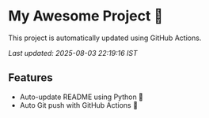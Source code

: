# My Awesome Project 🚀

This project is automatically updated using GitHub Actions.

_Last updated: 2025-08-03 22:19:16 IST_

## Features
- Auto-update README using Python 🐍
- Auto Git push with GitHub Actions 🤖
